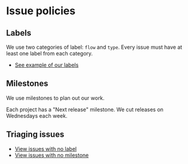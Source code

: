 # Issue policies

## Labels

We use two categories of label: `flow` and `type`. Every issue must have at least one label from each category.

- [See example of our labels](https://github.com/material-motion/material-motion-team/labels)

## Milestones

We use milestones to plan out our work.

Each project has a "Next release" milestone. We cut releases on Wednesdays each week.

## Triaging issues

- [View issues with no label](https://github.com/issues?utf8=%E2%9C%93&q=user%3Amaterial-motion+is%3Aopen+no%3Alabel)
- [View issues with no milestone](https://github.com/issues?utf8=%E2%9C%93&q=user%3Amaterial-motion+is%3Aopen+no%3Amilestone)
